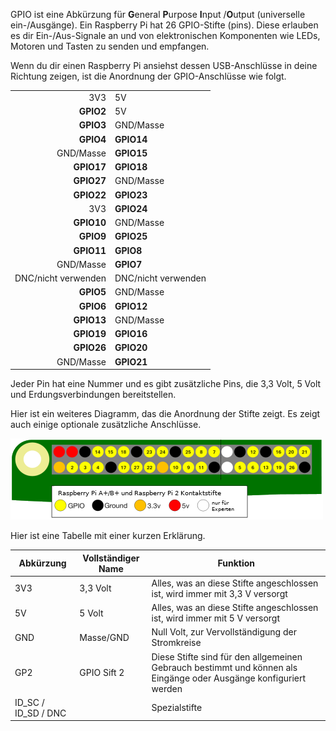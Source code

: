 GPIO ist eine Abkürzung für **G**eneral **P**urpose **I**nput /**O**utput (universelle ein-/Ausgänge). Ein Raspberry Pi hat 26 GPIO-Stifte (pins). Diese erlauben es dir Ein-/Aus-Signale an und von elektronischen Komponenten wie LEDs, Motoren und Tasten zu senden und empfangen.

Wenn du dir einen Raspberry Pi ansiehst dessen USB-Anschlüsse in deine Richtung zeigen, ist die Anordnung der GPIO-Anschlüsse wie folgt.

|                     |                     |
| -------------------:|:------------------- |
|                 3V3 | 5V                  |
|           **GPIO2** | 5V                  |
|           **GPIO3** | GND/Masse           |
|           **GPIO4** | **GPIO14**          |
|           GND/Masse | **GPIO15**          |
|          **GPIO17** | **GPIO18**          |
|          **GPIO27** | GND/Masse           |
|          **GPIO22** | **GPIO23**          |
|                 3V3 | **GPIO24**          |
|          **GPIO10** | GND/Masse           |
|           **GPIO9** | **GPIO25**          |
|          **GPIO11** | **GPIO8**           |
|           GND/Masse | **GPIO7**           |
| DNC/nicht verwenden | DNC/nicht verwenden |
|           **GPIO5** | GND/Masse           |
|           **GPIO6** | **GPIO12**          |
|          **GPIO13** | GND/Masse           |
|          **GPIO19** | **GPIO16**          |
|          **GPIO26** | **GPIO20**          |
|           GND/Masse | **GPIO21**          |

Jeder Pin hat eine Nummer und es gibt zusätzliche Pins, die 3,3 Volt, 5 Volt und Erdungsverbindungen bereitstellen.

Hier ist ein weiteres Diagramm, das die Anordnung der Stifte zeigt. Es zeigt auch einige optionale zusätzliche Anschlüsse.

![pinout (englisch für "Pinbelegung")](images/pinout.png)

Hier ist eine Tabelle mit einer kurzen Erklärung.

| Abkürzung             | Vollständiger Name | Funktion                                                                                                          |
| --------------------- | ------------------ | ----------------------------------------------------------------------------------------------------------------- |
| 3V3                   | 3,3 Volt           | Alles, was an diese Stifte angeschlossen ist, wird immer mit 3,3 V versorgt                                       |
| 5V                    | 5 Volt             | Alles, was an diese Stifte angeschlossen ist, wird immer mit 5 V versorgt                                         |
| GND                   | Masse/GND          | Null Volt, zur Vervollständigung der Stromkreise                                                                  |
| GP2                   | GPIO Sift 2        | Diese Stifte sind für den allgemeinen Gebrauch bestimmt und können als Eingänge oder Ausgänge konfiguriert werden |
| ID_SC / ID_SD / DNC |                    | Spezialstifte                                                                                                     |

